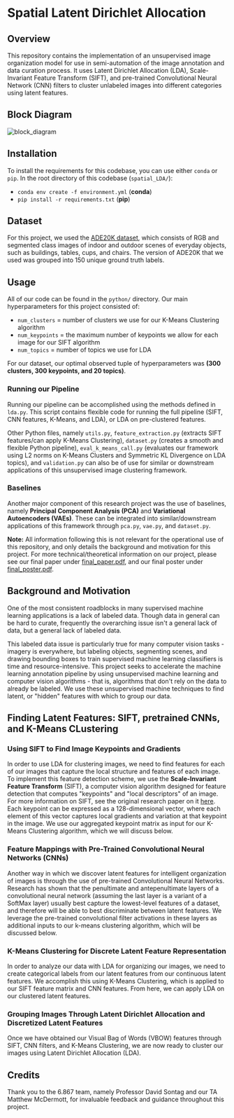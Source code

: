 # Spatial Latent Dirichlet Allocation
## Overview
This repository contains the implementation of an unsupervised image organization model for use in semi-automation of the image annotation and data curation process.  It uses Latent Dirichlet Allocation (LDA), Scale-Invariant Feature Transform (SIFT), and pre-trained Convolutional Neural Network (CNN) filters to cluster unlabeled images into different categories using latent features.

## Block Diagram
![block_diagram](https://github.com/rmsander/spatial_LDA/blob/master/images_readme/pipeline.png)

## Installation
To install the requirements for this codebase, you can use either `conda` or `pip`.  In the root directory of this codebase (`spatial_LDA/`):
* `conda env create -f environment.yml` (**conda**)
* `pip install -r requirements.txt` (**pip**)

## Dataset
For this project, we used the [ADE20K dataset](https://groups.csail.mit.edu/vision/datasets/ADE20K/), which consists of RGB and segmented class images of indoor and outdoor scenes of everyday objects, such as buildings, tables, cups, and chairs.  The version of ADE20K that we used was grouped into 150 unique ground truth labels.

## Usage
All of our code can be found in the `python/` directory.  Our main hyperparameters for this project consisted of:

* `num_clusters` = number of clusters we use for our K-Means Clustering algorithm
* `num_keypoints` = the maximum number of keypoints we allow for each image for our SIFT algorithm
* `num_topics` = number of topics we use for LDA

For our dataset, our optimal observed tuple of hyperparameters was **(300 clusters, 300 keypoints, and 20 topics)**.

### Running our Pipeline
Running our pipeline can be accomplished using the methods defined in `lda.py`.  This script contains flexible code for running the full pipeline (SIFT, CNN features, K-Means, and LDA), or LDA on pre-clustered features.  

Other Python files, namely `utils.py`, `feature_extraction.py` (extracts SIFT features/can apply K-Means Clustering), `dataset.py` (creates a smooth and flexible Python pipeline), `eval_k_means_call.py` (evaluates our framework using L2 norms on K-Means Clusters and Symmetric KL Divergence on LDA topics), and `validation.py` can also be of use for similar or downstream applications of this unsupervised image clustering framework.

### Baselines
Another major component of this research project was the use of baselines, namely **Principal Component Analysis (PCA)** and **Variational Autoencoders (VAEs)**.  These can be integrated into similar/downstream applications of this framework through `pca.py`, `vae.py`, and `dataset.py`.

**Note:** All information following this is not relevant for the operational use of this repository, and only details the background and motivation for this project.  For more technical/theoretical information on our project, please see our final paper under [final_paper.pdf](https://github.com/rmsander/spatial_LDA/blob/master/final_paper.pdf), and our final poster under [final_poster.pdf](https://github.com/rmsander/spatial_LDA/blob/master/final_poster.pdf).

## Background and Motivation

One of the most consistent roadblocks in many supervised machine learning applications is a lack of labeled data.  Though data in general can be hard to curate, frequently the overarching issue isn't a general lack of data, but a general lack of labeled data. 

This labeled data issue is particularly true for many computer vision tasks - imagery is everywhere, but labeling objects, segmenting scenes, and drawing bounding boxes to train supervised machine learning classifiers is time and resource-intensive. This project seeks to accelerate the machine learning annotation pipeline by using unsupervised machine learning and computer vision algorithms - that is, algorithms that don't rely on the data to already be labeled.  We use these unsupervised machine techniques to find latent, or "hidden" features with which to group our data.

## Finding Latent Features: SIFT, pretrained CNNs, and K-Means CLustering

### Using SIFT to Find Image Keypoints and Gradients
In order to use LDA for clustering images, we need to find features for each of our images that capture the local structure and features of each image.  To implement this feature detection scheme, we use the **Scale-Invariant Feature Transform** (SIFT), a computer vision algorithm designed for feature detection that computes "keypoints" and "local descriptors" of an image.  For more information on SIFT, see the original research paper on it [here](https://www.cs.ubc.ca/~lowe/papers/ijcv04.pdf).  Each keypoint can be expressed as a 128-dimensional vector, where each element of this vector captures local gradients and variation at that keypoint in the image.  We use our aggregated keypoint matrix as input for our K-Means Clustering algorithm, which we will discuss below.

### Feature Mappings with Pre-Trained Convolutional Neural Networks (CNNs)
Another way in which we discover latent features for intelligent organization of images is through the use of pre-trained Convolutional Neural Networks.  Research has shown that the penultimate and antepenultimate layers of a convolutional neural network (assuming the last layer is a variant of a SoftMax layer) usually best capture the lowest-level features of a dataset, and therefore will be able to best discriminate between latent features.  We leverage the pre-trained convolutional filter activations in these layers as additional inputs to our k-means clustering algorithm, which will be discussed below.

### K-Means Clustering for Discrete Latent Feature Representation
In order to analyze our data with LDA for organizing our images, we need to create categorical labels from our latent features from our continuous latent features.  We accomplish this using K-Means Clustering, which is applied to our SIFT feature matrix and CNN features.  From here, we can apply LDA on our clustered latent features.

### Grouping Images Through Latent Dirichlet Allocation and Discretized Latent Features

Once we have obtained our Visual Bag of Words (VBOW) features through SIFT, CNN filters, and K-Means Clustering, we are now ready to cluster our images using Latent Dirichlet Allocation (LDA).

## Credits
Thank you to the 6.867 team, namely Professor David Sontag and our TA Matthew McDermott, for invaluable feedback and guidance throughout this project.







